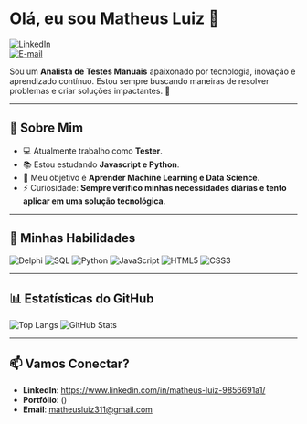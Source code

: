 # Olá, eu sou Matheus Luiz 👋
[![LinkedIn](https://img.shields.io/badge/-LinkedIn-blue?logo=linkedin)](https://linkedin.com/in/seu-perfil)  
[![E-mail](https://img.shields.io/badge/-Email-red?logo=gmail&logoColor=white)](mailto:seu-email@example.com)


Sou um **Analista de Testes Manuais** apaixonado por tecnologia, inovação e aprendizado contínuo. Estou sempre buscando maneiras de resolver problemas e criar soluções impactantes. 🚀

---

## 🌟 Sobre Mim
- 💻 Atualmente trabalho como **Tester**.
- 📚 Estou estudando **Javascript e Python**.
- 🎯 Meu objetivo é **Aprender Machine Learning e Data Science**.
- ⚡ Curiosidade: **Sempre verifico minhas necessidades diárias e tento aplicar em uma solução tecnológica**.

---

## 🚀 Minhas Habilidades

![Delphi](https://img.shields.io/badge/-Delphi-blue?logo=delphi&logoColor=white) 
![SQL](https://img.shields.io/badge/-SQL-lightgrey?logo=sqlite&logoColor=black) 
![Python](https://img.shields.io/badge/Python-3776AB?style=for-the-badge&logo=python&logoColor=white)
![JavaScript](https://img.shields.io/badge/JavaScript-F7DF1E?style=for-the-badge&logo=javascript&logoColor=black)
![HTML5](https://img.shields.io/badge/HTML5-E34F26?style=for-the-badge&logo=html5&logoColor=white)
![CSS3](https://img.shields.io/badge/CSS3-1572B6?style=for-the-badge&logo=css3&logoColor=white)

---

## 📊 Estatísticas do GitHub

![Top Langs](https://github-readme-stats.vercel.app/api/top-langs/?username=suehtamcosta&layout=compact&theme=tokyonight)
![GitHub Stats](https://github-readme-stats.vercel.app/api?username=suehtamcosta&show_icons=true&theme=tokyonight)

---

## 📫 Vamos Conectar?

- **LinkedIn**: https://www.linkedin.com/in/matheus-luiz-9856691a1/
- **Portfólio**: ()
- **Email**: matheusluiz311@gmail.com



